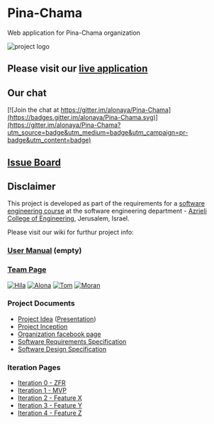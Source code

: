 # Pina-Chama

Web application for Pina-Chama organization 

![project logo](https://github.com/alonaya/Pina-Chama/blob/master/logo.png)

## Please visit our [live application](http://pina-chama.azurewebsites.net) 

## Our chat
[![Join the chat at https://gitter.im/alonaya/Pina-Chama](https://badges.gitter.im/alonaya/Pina-Chama.svg)](https://gitter.im/alonaya/Pina-Chama?utm_source=badge&utm_medium=badge&utm_campaign=pr-badge&utm_content=badge)

## [Issue Board](https://huboard.com/alonaya/Pina-Chama/)

## Disclaimer
This project is developed as part of the requirements for a [software engineering course](https://github.com/jce-il/se-class/wiki) at the software engineering department - [Azrieli College of Engineering](http://www.jce.ac.il/), Jerusalem, Israel.

Please visit our wiki for furthur project info: 

### [User Manual](../../wiki/user-manual) (empty)

### [Team Page](../../wiki/team)
[![Hila](https://avatars0.githubusercontent.com/u/17547529?v=3&s=80)](https://github.com/hilaop)
[![Alona](https://avatars0.githubusercontent.com/u/17547564?v=3&s=80)](https://github.com/alonaya)
[![Tom](https://avatars3.githubusercontent.com/u/17547447?v=3&s=80)](https://github.com/To0oM)
[![Moran](https://avatars2.githubusercontent.com/u/17547605?v=3&s=80)](https://github.com/moranas)

### Project Documents
- [Project Idea](docs/idea.pdf) ([Presentation](docs/presentation.pptx))
- [Project Inception](../../wiki/inception)
- [Organization facebook page](https://www.facebook.com/pinahama2015)
- [Software Requirements Specification](docs/SRS.docx)
- [Software Design Specification](../../wiki/sds)

### Iteration Pages
- [Iteration 0 - ZFR](../../wiki/iter0-zfr)
- [Iteration 1 - MVP]()
- [Iteration 2 - Feature X]()
- [Iteration 3 - Feature Y]()
- [Iteration 4 - Feature Z]()
